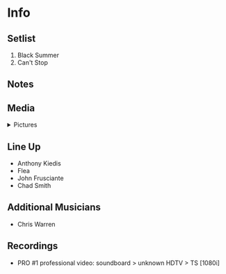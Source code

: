 # Info

## Setlist

1. Black Summer
2. Can't Stop

## Notes

## Media 

<details>
  <summary>Pictures</summary>
  <!--<img alt="Setlist" title="Setlist" src="_.jpg" height="200" />-->
</details>

## Line Up

* Anthony Kiedis
* Flea
* John Frusciante
* Chad Smith

## Additional Musicians

* Chris Warren

## Recordings

* PRO #1 professional video: soundboard > unknown HDTV > TS [1080i]
